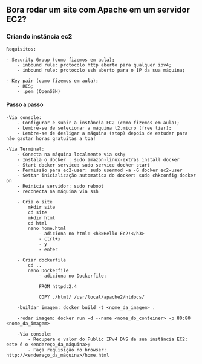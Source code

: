 ## Bora rodar um site com Apache em um servidor EC2?

### Criando instância ec2

    Requisitos:

    - Security Group (como fizemos em aula);
        - inbound rule: protocolo http aberto para qualquer ipv4;
        - inbound rule: protocolo ssh aberto para o IP da sua máquina;

    - Key pair (como fizemos em aula);
        - RES;
        - .pem (OpenSSH)

#### Passo a passo
    -Via console:
        - Configurar e subir a instância EC2 (como fizemos em aula);
        - Lembre-se de selecionar a máquina t2.micro (free tier);
        - Lembre-se de desligar a máquina (stop) depois de estudar para não gastar horas gratuitas a toa!

    -Via Terminal:
        - Conecta na máquina localmente via ssh;
        - Instala o docker : sudo amazon-linux-extras install docker
        - Start docker service: sudo service docker start
        - Permissão para ec2-user: sudo usermod -a -G docker ec2-user
        - Settar inicialização automatica do docker: sudo chkconfig docker on
        - Reinicia servidor: sudo reboot
        - reconecta na máquina via ssh

        - Cria o site
            mkdir site
            cd site
            mkdir html
            cd html
            nano home.html
                - adiciona no html: <h3>Hello Ec2!</h3>
                - ctrl+x
                - y
                - enter

        - Criar dockerfile
            cd ..
            nano Dockerfile
                - adiciona no Dockerfile:

                FROM httpd:2.4

                COPY ./html/ /usr/local/apache2/htdocs/

        -buildar imagem: docker build -t <nome_da_imagem> .

        -rodar imagem: docker run -d --name <nome_do_conteiner> -p 80:80 <nome_da_imagem>

        -Via console:
            - Recupera o valor do Public IPv4 DNS de sua instância EC2: este é o <endereço_da_máquina>;
            - Faça requisição no browser: http://<endereço_da_máquina>/home.html